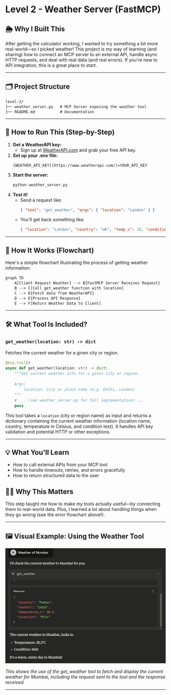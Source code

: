# Level 2 - Weather Server (FastMCP)

## 🌦️ Why I Built This

After getting the calculator working, I wanted to try something a bit more real-world—so I picked weather! This project is my way of learning (and sharing) how to connect an MCP server to an external API, handle async HTTP requests, and deal with real data (and real errors). If you're new to API integration, this is a great place to start.

---

## 🗂️ Project Structure

```text
level-2/
├── weather_server.py   # MCP Server exposing the weather tool
├── README.md           # Documentation
```

---

## 🚀 How to Run This (Step-by-Step)

1. **Get a WeatherAPI key:**
   - Sign up at [WeatherAPI.com](https://www.weatherapi.com/) and grab your free API key.
2. **Set up your .env file:**
   ```env
   [WEATHER_API_KEY](https://www.weatherapi.com/)=YOUR_API_KEY
   ```
3. **Start the server:**
   ```bash
   python weather_server.py
   ```
4. **Test it!**
   - Send a request like:
     ```json
     { "tool": "get_weather", "args": { "location": "London" } }
     ```
   - You'll get back something like:
     ```json
     { "location": "London", "country": "UK", "temp_c": 18, "condition": "Partly cloudy" }
     ```

---

## 🔄 How It Works (Flowchart)

Here's a simple flowchart illustrating the process of getting weather information:

```mermaid
graph TD
    A[Client Request Weather] --> B{FastMCP Server Receives Request}
    B --> C[Call get_weather function with location]
    C --> D{Fetch data from WeatherAPI}
    D --> E{Process API Response}
    E --> F[Return Weather Data to Client]
```

---

## 🛠️ What Tool Is Included?

### `get_weather(location: str) -> dict`
Fetches the current weather for a given city or region.

```python
@mcp.tool()
async def get_weather(location: str) -> dict:
    """Get current weather info for a given city or region.

    Args:
        location: City or place name (e.g. Delhi, London)
    """
    # ... (see weather_server.py for full implementation) ...
    pass
```

This tool takes a `location` (city or region name) as input and returns a dictionary containing the current weather information (location name, country, temperature in Celsius, and condition text). It handles API key validation and potential HTTP or other exceptions.

---

## 💡 What You'll Learn
- How to call external APIs from your MCP tool
- How to handle timeouts, retries, and errors gracefully
- How to return structured data to the user

## 🧑‍💻 Why This Matters
This step taught me how to make my tools actually useful—by connecting them to real-world data. Plus, I learned a lot about handling things when they go wrong (see the error flowchart above!).

---

## 🖼️ Visual Example: Using the Weather Tool

![Weather Tool Example](../Images/Screenshot%202025-07-09%20202727.png)

*This shows the use of the get_weather tool to fetch and display the current weather for Mumbai, including the request sent to the tool and the response received.*

--- 
